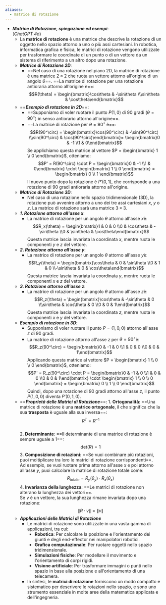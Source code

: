 ```yaml
---
aliases:
  - matrice di rotazione
---
```

- ***Matrice di Rotazione, spiegazione ed esempi***:<br>(*ChatGPT 4o*)
	- La **matrice di rotazione** è una matrice che descrive la rotazione di un oggetto nello spazio attorno a uno o più assi cartesiani. In robotica, informatica grafica e fisica, le matrici di rotazione vengono utilizzate per trasformare le coordinate di un punto o di un vettore da un sistema di riferimento a un altro dopo una rotazione.
	- ***Matrice di Rotazione 2D***:
		- ==Nel caso di una rotazione nel piano 2D, la matrice di rotazione è una matrice $2 \times 2$ che ruota un vettore attorno all'origine di un angolo $\theta$==. ==La matrice di rotazione per una rotazione antioraria attorno all'origine è==:$$R(\theta) = \begin{bmatrix}\cos\theta & -\sin\theta \\\sin\theta & \cos\theta\end{bmatrix}$$
	- ==***Esempio di rotazione in 2D***==:
		- ==Supponiamo di voler ruotare il punto $P(1, 0)$ di 90 gradi ($\theta = 90^\circ$) in senso antiorario attorno all'origine==.
		- ==La matrice di rotazione per $\theta = 90^\circ$ è==:$$R(90^\circ) = \begin{bmatrix}\cos(90^\circ) & -\sin(90^\circ) \\\sin(90^\circ) & \cos(90^\circ)\end{bmatrix}= \begin{bmatrix}0 & -1 \\1 & 0\end{bmatrix}$$Se applichiamo questa matrice al vettore $P = \begin{bmatrix} 1 \\ 0 \end{bmatrix}$, otteniamo:$$P' = R(90^\circ) \cdot P = \begin{bmatrix}0 & -1 \\1 & 0\end{bmatrix} \cdot \begin{bmatrix} 1 \\ 0 \end{bmatrix} = \begin{bmatrix} 0 \\ 1 \end{bmatrix}$$Il nuovo punto dopo la rotazione è $P'(0, 1)$, che corrisponde a una rotazione di 90 gradi antioraria attorno all'origine.
	- ***Matrice di Rotazione 3D***:
		- Nel caso di una rotazione nello spazio tridimensionale (3D), la rotazione può avvenire attorno a uno dei tre assi cartesiani $x$, $y$ o $z$. La matrice di rotazione sarà una matrice $3 \times 3$.
	- ***1. Rotazione attorno all'asse $x$***:
		- La matrice di rotazione per un angolo $\theta$ attorno all'asse $x$è:$$R_x(\theta) = \begin{bmatrix}1 & 0 & 0 \\0 & \cos\theta & -\sin\theta \\0 & \sin\theta & \cos\theta\end{bmatrix}$$Questa matrice lascia invariata la coordinata $x$, mentre ruota le componenti $y$ e $z$ del vettore.
	- ***2. Rotazione attorno all'asse $y$***:
		- La matrice di rotazione per un angolo $\theta$ attorno all'asse $y$è:$$R_y(\theta) = \begin{bmatrix}\cos\theta & 0 & \sin\theta \\0 & 1 & 0 \\-\sin\theta & 0 & \cos\theta\end{bmatrix}$$Questa matrice lascia invariata la coordinata $y$, mentre ruota le componenti $x$ e $z$ del vettore.
	- ***3. Rotazione attorno all'asse $z$***:
		- La matrice di rotazione per un angolo $\theta$ attorno all'asse $z$è:$$R_z(\theta) = \begin{bmatrix}\cos\theta & -\sin\theta & 0 \\\sin\theta & \cos\theta & 0 \\0 & 0 & 1\end{bmatrix}$$Questa matrice lascia invariata la coordinata $z$, mentre ruota le componenti $x$ e $y$ del vettore.
	- ***Esempio di rotazione in 3D***:
		- Supponiamo di voler ruotare il punto $P = (1, 0, 0)$ attorno all'asse $z$ di 90 gradi.
		- La matrice di rotazione attorno all'asse $z$ per $\theta = 90^\circ$è:$$R_z(90^\circ) = \begin{bmatrix}0 & -1 & 0 \\1 & 0 & 0 \\0 & 0 & 1\end{bmatrix}$$Applicando questa matrice al vettore $P = \begin{bmatrix} 1 \\ 0 \\ 0 \end{bmatrix}$, otteniamo:$$P' = R_z(90^\circ) \cdot P = \begin{bmatrix}0 & -1 & 0 \\1 & 0 & 0 \\0 & 0 & 1\end{bmatrix} \cdot \begin{bmatrix} 1 \\ 0 \\ 0 \end{bmatrix} = \begin{bmatrix} 0 \\ 1 \\ 0 \end{bmatrix}$$Quindi, dopo una rotazione di 90 gradi attorno all'asse $z$, il punto $P(1, 0, 0)$ diventa $P'(0, 1, 0)$.
	- ==***Proprietà delle Matrici di Rotazione***==:
		  1. **Ortogonalità**: ==Una matrice di rotazione è una **matrice ortogonale**, il che significa che la sua **trasposta** è uguale alla sua inversa==:$$   R^T = R^{-1}   $$   
		  2. **Determinante**: ==Il determinante di una matrice di rotazione è sempre uguale a 1==:$$   \text{det}(R) = 1   $$
		  3. **Composizione di rotazioni**: ==Se vuoi combinare più rotazioni, puoi moltiplicare tra loro le matrici di rotazione corrispondenti==.<br>Ad esempio, se vuoi ruotare prima attorno all'asse $x$ e poi attorno all'asse $y$, puoi calcolare la matrice di rotazione totale come:$$   R_{\text{totale}} = R_y(\theta_y) \cdot R_x(\theta_x)   $$
		  4. **Invarianza della lunghezza**: ==Le matrici di rotazione non alterano la lunghezza dei vettori==.<br>Se $v$ è un vettore, la sua lunghezza rimane invariata dopo una rotazione:$$   \| R \cdot v \| = \| v \|   $$
	- ***Applicazioni delle Matrici di Rotazione***
		- Le matrici di rotazione sono utilizzate in una vasta gamma di applicazioni, tra cui:
			- **Robotica**: Per calcolare la posizione e l'orientamento dei giunti e degli end-effector nei manipolatori robotici.
			- **Grafica computazionale**: Per ruotare oggetti nello spazio tridimensionale.
			- **Simulazioni fisiche**: Per modellare il movimento e l'orientamento di corpi rigidi.
			- **Visione artificiale**: Per trasformare immagini o punti nello spazio in base alla posizione e all'orientamento di una telecamera.
		- In sintesi, le **matrici di rotazione** forniscono un modo compatto e sistematico per descrivere le rotazioni nello spazio, e sono uno strumento essenziale in molte aree della matematica applicata e dell'ingegneria.
